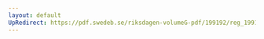 ```yaml
---
layout: default
UpRedirect: https://pdf.swedeb.se/riksdagen-volumeG-pdf/199192/reg_199192/reg_199192_0340.pdf
---
```

